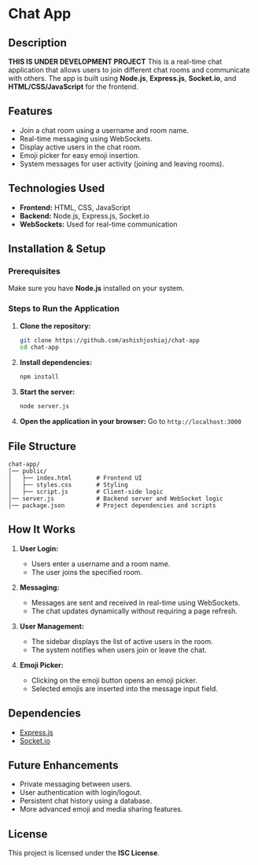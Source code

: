 # Chat App


## Description
**THIS IS UNDER DEVELOPMENT PROJECT**
This is a real-time chat application that allows users to join different chat rooms and communicate with others. The app is built using **Node.js**, **Express.js**, **Socket.io**, and **HTML/CSS/JavaScript** for the frontend.

## Features
- Join a chat room using a username and room name.
- Real-time messaging using WebSockets.
- Display active users in the chat room.
- Emoji picker for easy emoji insertion.
- System messages for user activity (joining and leaving rooms).

## Technologies Used
- **Frontend:** HTML, CSS, JavaScript
- **Backend:** Node.js, Express.js, Socket.io
- **WebSockets:** Used for real-time communication

## Installation & Setup
### Prerequisites
Make sure you have **Node.js** installed on your system.

### Steps to Run the Application
1. **Clone the repository:**
   ```sh
   git clone https://github.com/ashishjoshiaj/chat-app
   cd chat-app
   ```

2. **Install dependencies:**
   ```sh
   npm install
   ```

3. **Start the server:**
   ```sh
   node server.js
   ```

4. **Open the application in your browser:**
   Go to `http://localhost:3000`

## File Structure
```
chat-app/
│── public/
│   ├── index.html       # Frontend UI
│   ├── styles.css       # Styling
│   ├── script.js        # Client-side logic
│── server.js            # Backend server and WebSocket logic
│── package.json         # Project dependencies and scripts
```

## How It Works
1. **User Login:**
   - Users enter a username and a room name.
   - The user joins the specified room.

2. **Messaging:**
   - Messages are sent and received in real-time using WebSockets.
   - The chat updates dynamically without requiring a page refresh.

3. **User Management:**
   - The sidebar displays the list of active users in the room.
   - The system notifies when users join or leave the chat.

4. **Emoji Picker:**
   - Clicking on the emoji button opens an emoji picker.
   - Selected emojis are inserted into the message input field.

## Dependencies
- [Express.js](https://expressjs.com/)
- [Socket.io](https://socket.io/)

## Future Enhancements
- Private messaging between users.
- User authentication with login/logout.
- Persistent chat history using a database.
- More advanced emoji and media sharing features.

## License
This project is licensed under the **ISC License**.

